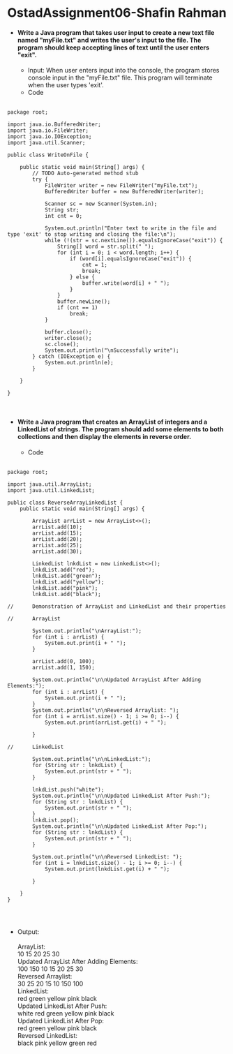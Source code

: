 # OstadAssignment06-Shafin Rahman
- #### Write a Java program that takes user input to create a new text file named "myFile.txt" and writes the user's input to the file. The program should keep accepting lines of text until the user enters "exit".
  -  Input: When user enters input into the console, the program stores console input in the "myFile.txt" file. This program will terminate when the user types 'exit'.
  -  Code
 <pre>
   <code>
package root;

import java.io.BufferedWriter;
import java.io.FileWriter;
import java.io.IOException;
import java.util.Scanner;

public class WriteOnFile {

	public static void main(String[] args) {
		// TODO Auto-generated method stub
		try {
			FileWriter writer = new FileWriter("myFile.txt");
			BufferedWriter buffer = new BufferedWriter(writer);
			
			Scanner sc = new Scanner(System.in);
			String str;
			int cnt = 0;

			System.out.println("Enter text to write in the file and type 'exit' to stop writing and closing the file:\n");
			while (!(str = sc.nextLine()).equalsIgnoreCase("exit")) {
				String[] word = str.split(" ");
				for (int i = 0; i < word.length; i++) {
					if (word[i].equalsIgnoreCase("exit")) {
						cnt = 1;
						break;
					} else {
						buffer.write(word[i] + " ");
					}
				}
				buffer.newLine();
				if (cnt == 1)
					break;
			}

			buffer.close();
			writer.close();
			sc.close();
			System.out.println("\nSuccessfully write");
		} catch (IOException e) {
			System.out.println(e);
		}

	}

}
 </code>
 </pre> 


- #### Write a Java program that creates an ArrayList of integers and a LinkedList of strings. The program should add some elements to both collections and then display the elements in reverse order.
  -  Code
 <pre>
   <code>
package root;

import java.util.ArrayList;
import java.util.LinkedList;

public class ReverseArrayLinkedList {
	public static void main(String[] args) {

		ArrayList<Integer> arrList = new ArrayList<>();
		arrList.add(10);
		arrList.add(15);
		arrList.add(20);
		arrList.add(25);
		arrList.add(30);

		LinkedList<String> lnkdList = new LinkedList<>();
		lnkdList.add("red");
		lnkdList.add("green");
		lnkdList.add("yellow");
		lnkdList.add("pink");
		lnkdList.add("black");

//		Demonstration of ArrayList and LinkedList and their properties

//		ArrayList

		System.out.println("\nArrayList:");
		for (int i : arrList) {
			System.out.print(i + " ");
		}

		arrList.add(0, 100);
		arrList.add(1, 150);

		System.out.println("\n\nUpdated ArrayList After Adding Elements:");
		for (int i : arrList) {
			System.out.print(i + " ");
		}
		System.out.println("\n\nReversed Arraylist: ");
		for (int i = arrList.size() - 1; i >= 0; i--) {
			System.out.print(arrList.get(i) + " ");

		}

//		LinkedList

		System.out.println("\n\nLinkedList:");
		for (String str : lnkdList) {
			System.out.print(str + " ");
		}

		lnkdList.push("white");
		System.out.println("\n\nUpdated LinkedList After Push:");
		for (String str : lnkdList) {
			System.out.print(str + " ");
		}
		lnkdList.pop();
		System.out.println("\n\nUpdated LinkedList After Pop:");
		for (String str : lnkdList) {
			System.out.print(str + " ");
		}

		System.out.println("\n\nReversed LinkedList: ");
		for (int i = lnkdList.size() - 1; i >= 0; i--) {
			System.out.print(lnkdList.get(i) + " ");

		}

	}
}

 </code>
 </pre> 
  -  Output:</br></br>
   ArrayList:</br>
   10 15 20 25 30</br>
    Updated ArrayList After Adding Elements:</br>
    100 150 10 15 20 25 30</br>
    Reversed Arraylist:</br>
    30 25 20 15 10 150 100</br>
    LinkedList:</br>
   red green yellow pink black</br>
   Updated LinkedList After Push:</br>
   white red green yellow pink black</br>
    Updated LinkedList After Pop:</br>
   red green yellow pink black</br>
    Reversed LinkedList:</br>
    black pink yellow green red</br>
 
